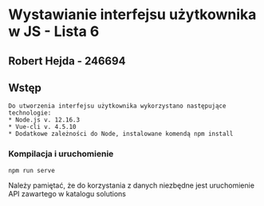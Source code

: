 # Wystawianie interfejsu użytkownika w JS - Lista 6
## Robert Hejda - 246694 ##
## Wstęp ##
```
Do utworzenia interfejsu użytkownika wykorzystano następujące technologie:
* Node.js v. 12.16.3
* Vue-cli v. 4.5.10
* Dodatkowe zależności do Node, instalowane komendą npm install
```

### Kompilacja i uruchomienie
```
npm run serve
```
Należy pamiętać, że do korzystania z danych niezbędne jest uruchomienie API zawartego w katalogu solutions